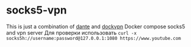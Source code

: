 # socks5-vpn
This is just a combination of [dante](https://github.com/vimagick/dockerfiles/tree/master/dante) and [dockvpn](https://github.com/umputun/dockvpn)
Docker compose socks5 and vpn server
Для проверки использовать ```curl -x socks5h://username:password@127.0.0.1:1080 https://www.youtube.com```